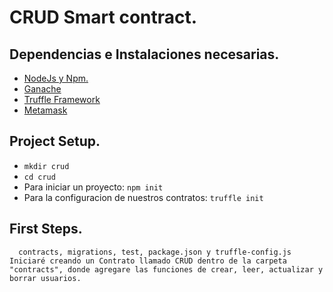 
# CRUD Smart contract.

## Dependencias e Instalaciones necesarias.

* [NodeJs y Npm.](https://nodejs.org/en/)
* [Ganache](https://www.trufflesuite.com/ganache)
* [Truffle Framework](https://www.trufflesuite.com/truffle)
* [Metamask](https://metamask.io/)

## Project Setup.
* `mkdir crud`
* `cd crud`
* Para iniciar un proyecto: `npm init`
* Para la configuracion de nuestros contratos: `truffle init`

## First Steps.
``` Una vez que tengo la estructura inicial del proyecto:
  contracts, migrations, test, package.json y truffle-config.js
Iniciaré creando un Contrato llamado CRUD dentro de la carpeta "contracts", donde agregare las funciones de crear, leer, actualizar y borrar usuarios.
```
